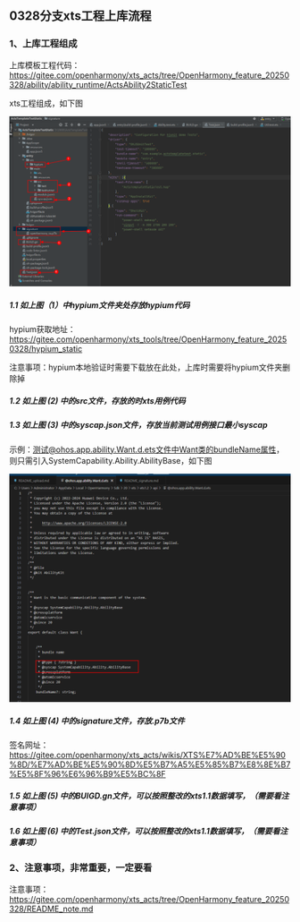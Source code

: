 ## 0328分支xts工程上库流程

### 1、上库工程组成

上库模板工程代码： https://gitee.com/openharmony/xts_acts/tree/OpenHarmony_feature_20250328/ability/ability_runtime/ActsAbility2StaticTest

xts工程组成，如下图

![输入图片说明](/figures/images1.2/1CB1D84C-E100-4747-86CD-5F43119FC0BD.png)

##### 1.1 如上图（1）中hypium文件夹处存放hypium代码

hypium获取地址：https://gitee.com/openharmony/xts_tools/tree/OpenHarmony_feature_20250328/hypium_static

注意事项：hypium本地验证时需要下载放在此处，上库时需要将hypium文件夹删除掉

##### 1.2 如上图 (2) 中的src文件，存放的时xts用例代码

##### 1.3 如上图 (3) 中的syscap.json文件，存放当前测试用例接口最小syscap

示例：测试@ohos.app.ability.Want.d.ets文件中Want类的bundleName属性，则只需引入SystemCapability.Ability.AbilityBase，如下图

![输入图片说明](/figures/images1.2/99011790-D7AD-4CBF-8557-576CDCC3D298.png)

##### 1.4 如上图 (4) 中的signature文件，存放.p7b文件

签名网址：https://gitee.com/openharmony/xts_acts/wikis/XTS%E7%AD%BE%E5%90%8D/%E7%AD%BE%E5%90%8D%E5%B7%A5%E5%85%B7%E8%8E%B7%E5%8F%96%E6%96%B9%E5%BC%8F

##### 1.5 如上图 (5) 中的BUIGD.gn文件，可以按照整改的xts1.1数据填写，（需要看注意事项）

##### 1.6 如上图 (6) 中的Test.json文件，可以按照整改的xts1.1数据填写，（需要看注意事项）

### 2、注意事项，非常重要，一定要看

注意事项：
https://gitee.com/openharmony/xts_acts/tree/OpenHarmony_feature_20250328/README_note.md